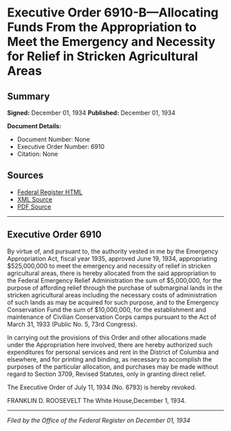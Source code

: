 # Executive Order 6910-B—Allocating Funds From the Appropriation to Meet the Emergency and Necessity for Relief in Stricken Agricultural Areas

## Summary

**Signed:** December 01, 1934
**Published:** December 01, 1934

**Document Details:**
- Document Number: None
- Executive Order Number: 6910
- Citation: None

## Sources
- [Federal Register HTML](https://www.presidency.ucsb.edu/documents/executive-order-6910-b-allocating-funds-from-the-appropriation-meet-the-emergency-and)
- [XML Source](None)
- [PDF Source](None)

---

## Executive Order 6910

By virtue of, and pursuant to, the authority vested in me by the Emergency Appropriation Act, fiscal year 1935, approved June 19, 1934, appropriating $525,000,000 to meet the emergency and necessity of relief in stricken agricultural areas, there is hereby allocated from the said appropriation to the Federal Emergency Relief Administration the sum of $5,000,000, for the purpose of affording relief through the purchase of submarginal lands in the stricken agricultural areas including the necessary costs of administration of such lands as may be acquired for such purpose, and to the Emergency Conservation Fund the sum of $10,000,000, for the establishment and maintenance of Civilian Conservation Corps camps pursuant to the Act of March 31, 1933 (Public No. 5, 73rd Congress).

In carrying out the provisions of this Order and other allocations made under the Appropriation here involved, there are hereby authorized such expenditures for personal services and rent in the District of Columbia and elsewhere, and for printing and binding, as necessary to accomplish the purposes of the particular allocation, and purchases may be made without regard to Section 3709, Revised Statutes, only in granting direct relief.

The Executive Order of July 11, 1934 (No. 6793) is hereby revoked.

FRANKLIN D. ROOSEVELT
The White House,December 1, 1934.

---

*Filed by the Office of the Federal Register on December 01, 1934*

